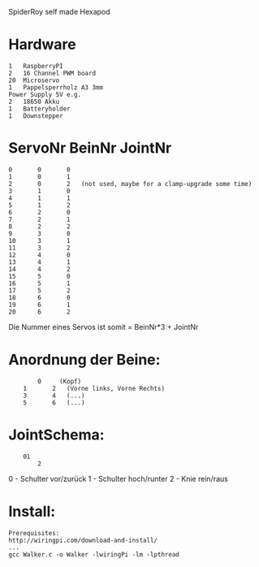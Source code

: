 SpiderRoy
self made Hexapod
#	Hardware
	1	RaspberryPI
	2	16 Channel PWM board
	20 	Microservo
	1	Pappelsperrholz A3 3mm
	Power Supply 5V e.g. 
	2 	18650 Akku
	1	Batteryholder 
	1	Downstepper

#	ServoNr		BeinNr		JointNr

	0		0		0
	1		0		1
	2		0		2	(not used, maybe for a clamp-upgrade some time)
	3		1		0
	4		1		1
	5		1		2
	6		2		0
	7		2		1
	8		2		2
	9		3		0
	10		3		1
	11		3		2
	12		4		0
	13		4		1
	14		4		2
	15		5		0
	16		5		1
	17		5		2
	18		6		0
	19		6		1
	20		6		2
	
Die	Nummer eines Servos ist somit = BeinNr*3 + JointNr
	
#	Anordnung der Beine:
	
			0     (Kopf)
		1		2   (Vorne links, Vorne Rechts)
		3		4   (...)
		5		6   (...)
		
#	JointSchema:
		01      
			2
  0 - Schulter  vor/zurück
  1 - Schulter  hoch/runter
  2 - Knie      rein/raus

# Install:

	Prerequisites:
	http://wiringpi.com/download-and-install/
	...
	gcc Walker.c -o Walker -lwiringPi -lm -lpthread
